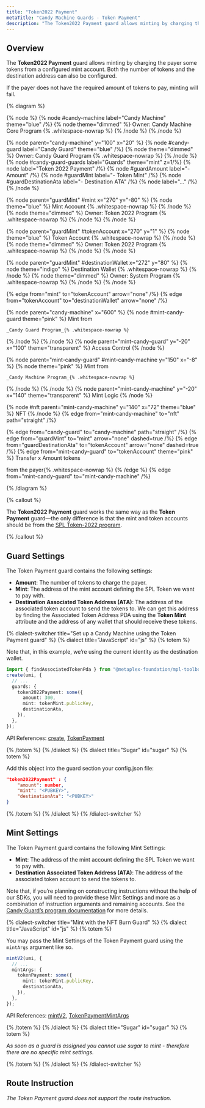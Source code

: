 ```yaml
---
title: "Token2022 Payment"
metaTitle: "Candy Machine Guards - Token Payment"
description: "The Token2022 Payment guard allows minting by charging the payer some Token2022 tokens."
---
```


## Overview

The **Token2022 Payment** guard allows minting by charging the payer some tokens from a configured mint account. Both the number of tokens and the destination address can also be configured.

If the payer does not have the required amount of tokens to pay, minting will fail.

{% diagram  %}

{% node %}
{% node #candy-machine label="Candy Machine" theme="blue" /%}
{% node theme="dimmed" %}
Owner: Candy Machine Core Program {% .whitespace-nowrap %}
{% /node %}
{% /node %}

{% node parent="candy-machine" y="100" x="20" %}
{% node #candy-guard label="Candy Guard" theme="blue" /%}
{% node theme="dimmed" %}
Owner: Candy Guard Program {% .whitespace-nowrap %}
{% /node %}
{% node #candy-guard-guards label="Guards" theme="mint" z=1/%}
{% node label="Token 2022 Payment" /%}
{% node #guardAmount label="- Amount" /%}
{% node #guardMint label="- Token Mint" /%}
{% node #guardDestinationAta label="- Destination ATA" /%}
{% node label="..." /%}
{% /node %}

{% node parent="guardMint" #mint x="270" y="-80" %}
{% node  theme="blue" %}
Mint Account {% .whitespace-nowrap %}
{% /node %}
{% node theme="dimmed" %}
Owner: Token 2022 Program {% .whitespace-nowrap %}
{% /node %}
{% /node %}

{% node parent="guardMint" #tokenAccount x="270" y="1" %}
{% node  theme="blue" %}
Token Account {% .whitespace-nowrap %}
{% /node %}
{% node theme="dimmed" %}
Owner: Token 2022 Program {% .whitespace-nowrap %}
{% /node %}
{% /node %}

{% node parent="guardMint" #destinationWallet x="272" y="80" %}
{% node  theme="indigo" %}
Destination Wallet {% .whitespace-nowrap %}
{% /node %}
{% node theme="dimmed" %}
Owner: System Program {% .whitespace-nowrap %}
{% /node %}
{% /node %}

{% edge from="mint" to="tokenAccount" arrow="none" /%}
{% edge from="tokenAccount" to="destinationWallet" arrow="none" /%}

{% node parent="candy-machine" x="600" %}
  {% node #mint-candy-guard theme="pink" %}
    Mint from

    _Candy Guard Program_{% .whitespace-nowrap %}
  {% /node %}
{% /node %}
{% node parent="mint-candy-guard" y="-20" x="100" theme="transparent" %}
  Access Control
{% /node %}

{% node parent="mint-candy-guard" #mint-candy-machine y="150" x="-8" %}
  {% node theme="pink" %}
    Mint from 
    
    _Candy Machine Program_{% .whitespace-nowrap %}
  {% /node %}
{% /node %}
{% node parent="mint-candy-machine" y="-20" x="140" theme="transparent" %}
  Mint Logic
{% /node %}

{% node #nft parent="mint-candy-machine" y="140" x="72" theme="blue" %}
  NFT
{% /node %}
{% edge from="mint-candy-machine" to="nft" path="straight" /%}

{% edge from="candy-guard" to="candy-machine" path="straight" /%}
{% edge from="guardMint" to="mint" arrow="none" dashed=true /%}
{% edge from="guardDestinationAta" to="tokenAccount" arrow="none" dashed=true /%}
{% edge from="mint-candy-guard" to="tokenAccount" theme="pink" %}
Transfer x Amount tokens

from the payer{% .whitespace-nowrap %}
{% /edge %}
{% edge from="mint-candy-guard" to="mint-candy-machine" /%}

{% /diagram %}

{% callout %}

The **Token2022 Payment** guard works the same way as the **Token Payment** guard&mdash;the only difference is that the mint and token accounts should be from the [SPL Token-2022 program](https://spl.solana.com/token-2022).

{% /callout %}

## Guard Settings

The Token Payment guard contains the following settings:

- **Amount**: The number of tokens to charge the payer.
- **Mint**: The address of the mint account defining the SPL Token we want to pay with.
- **Destination Associated Token Address (ATA)**: The address of the associated token account to send the tokens to. We can get this address by finding the Associated Token Address PDA using the **Token Mint** attribute and the address of any wallet that should receive these tokens.

{% dialect-switcher title="Set up a Candy Machine using the Token Payment guard" %}
{% dialect title="JavaScript" id="js" %}
{% totem %}

Note that, in this example, we’re using the current identity as the destination wallet.

```ts
import { findAssociatedTokenPda } from "@metaplex-foundation/mpl-toolbox";
create(umi, {
  // ...
  guards: {
    token2022Payment: some({
      amount: 300,
      mint: tokenMint.publicKey,
      destinationAta,
    }),
  },
});
```

API References: [create](https://mpl-candy-machine-js-docs.vercel.app/functions/create.html), [TokenPayment](https://mpl-candy-machine-js-docs.vercel.app/types/TokenPaymentArgs.html)

{% /totem %}
{% /dialect %}
{% dialect title="Sugar" id="sugar" %}
{% totem %}

Add this object into the guard section your config.json file:

```json
"token2022Payment" : {
    "amount": number,
    "mint": "<PUBKEY>",
    "destinationAta": "<PUBKEY>"
}
```

{% /totem %}
{% /dialect %}
{% /dialect-switcher %}

## Mint Settings

The Token Payment guard contains the following Mint Settings:

- **Mint**: The address of the mint account defining the SPL Token we want to pay with.
- **Destination Associated Token Address (ATA)**: The address of the associated token account to send the tokens to.

Note that, if you’re planning on constructing instructions without the help of our SDKs, you will need to provide these Mint Settings and more as a combination of instruction arguments and remaining accounts. See the [Candy Guard’s program documentation](https://github.com/metaplex-foundation/mpl-candy-machine/tree/main/programs/candy-guard#tokenpayment) for more details.

{% dialect-switcher title="Mint with the NFT Burn Guard" %}
{% dialect title="JavaScript" id="js" %}
{% totem %}

You may pass the Mint Settings of the Token Payment guard using the `mintArgs` argument like so.

```ts
mintV2(umi, {
  // ...
  mintArgs: {
    tokenPayment: some({
      mint: tokenMint.publicKey,
      destinationAta,
    }),
  },
});
```

API References: [mintV2](https://mpl-candy-machine-js-docs.vercel.app/functions/mintV2.html), [TokenPaymentMintArgs](https://mpl-candy-machine-js-docs.vercel.app/types/Token2022PaymentMintArgs.html)

{% /totem %}
{% /dialect %}
{% dialect title="Sugar" id="sugar" %}
{% totem %}

_As soon as a guard is assigned you cannot use sugar to mint - therefore there are no specific mint settings._

{% /totem %}
{% /dialect %}
{% /dialect-switcher %}

## Route Instruction

_The Token Payment guard does not support the route instruction._
